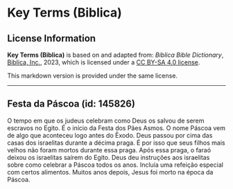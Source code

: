 # Key Terms (Biblica)

## License Information

**Key Terms (Biblica)** is based on and adapted from: _Biblica Bible Dictionary_, [Biblica, Inc.](https://www.biblica.com/), 2023, which is licensed under a [CC BY-SA 4.0 license](https://creativecommons.org/licenses/by-sa/4.0/legalcode.en).

This markdown version is provided under the same license.



--------------------------------

## Festa da Páscoa (id: 145826)

O tempo em que os judeus celebram como Deus os salvou de serem escravos no Egito. É o início da Festa dos Pães Asmos. O nome Páscoa vem de algo que aconteceu logo antes do Êxodo. Deus passou por cima das casas dos israelitas durante a décima praga. É por isso que seus filhos mais velhos não foram mortos durante essa praga. Após essa praga, o faraó deixou os israelitas saírem do Egito. Deus deu instruções aos israelitas sobre como celebrar a Páscoa todos os anos. Incluía uma refeição especial com certos alimentos. Muitos anos depois, Jesus foi morto na época da Páscoa.



